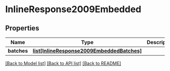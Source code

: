 # InlineResponse2009Embedded

## Properties
Name | Type | Description | Notes
------------ | ------------- | ------------- | -------------
**batches** | [**list[InlineResponse2009EmbeddedBatches]**](InlineResponse2009EmbeddedBatches.md) |  | [optional] 

[[Back to Model list]](../README.md#documentation-for-models) [[Back to API list]](../README.md#documentation-for-api-endpoints) [[Back to README]](../README.md)


